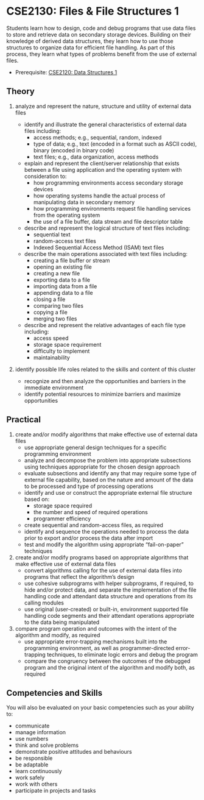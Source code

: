 # CSE2130: Files & File Structures 1

Students learn how to design, code and debug programs that use data files to store and retrieve data on secondary storage devices. Building on their knowledge of derived data structures, they learn how to use those structures to organize data for efficient file handling. As part of this process, they learn what types of problems benefit from the use of external files.

* Prerequisite: [CSE2120: Data Structures 1](CSE2120.md)

## Theory

1. analyze and represent the nature, structure and utility of external data files
    * identify and illustrate the general characteristics of external data files including:
        * access methods; e.g., sequential, random, indexed
        * type of data; e.g., text (encoded in a format such as ASCII code), binary (encoded in binary code)
        * text files; e.g., data organization, access methods
    * explain and represent the client/server relationship that exists between a file using application and the operating system with consideration to:
        * how programming environments access secondary storage devices
        * how operating systems handle the actual process of manipulating data in secondary memory
        * how programming environments request file handling services from the operating system
        * the use of a file buffer, data stream and file descriptor table
    * describe and represent the logical structure of text files including:
        * sequential text
        * random-access text files
        * Indexed Sequential Access Method (ISAM) text files
    * describe the main operations associated with text files including:
        * creating a file buffer or stream
        * opening an existing file
        * creating a new file
        * exporting data to a file
        * importing data from a file
        * appending data to a file
        * closing a file
        * comparing two files
        * copying a file
        * merging two files
    * describe and represent the relative advantages of each file type including:
        * access speed
        * storage space requirement
        * difficulty to implement
        * maintainability

2. identify possible life roles related to the skills and content of this cluster
    * recognize and then analyze the opportunities and barriers in the immediate environment
    * identify potential resources to minimize barriers and maximize opportunities

## Practical

1. create and/or modify algorithms that make effective use of external data files
    * use appropriate general design techniques for a specific programming environment
    * analyze and decompose the problem into appropriate subsections using techniques appropriate for the chosen design approach
    * evaluate subsections and identify any that may require some type of external file capability, based on the nature and amount of the data to be processed and type of processing operations
    * identify and use or construct the appropriate external file structure based on:
        * storage space required
        * the number and speed of required operations
        * programmer efficiency
    * create sequential and random-access files, as required
    * identify and sequence the operations needed to process the data prior to export and/or process the data after import
    * test and modify the algorithm using appropriate “fail-on-paper” techniques
2. create and/or modify programs based on appropriate algorithms that make effective use of external data files
    * convert algorithms calling for the use of external data files into programs that reflect the algorithm’s design
    * use cohesive subprograms with helper subprograms, if required, to hide and/or protect data, and separate the implementation of the file handling code and attendant data structure and operations from its calling modules
    * use original (user-created) or built-in, environment supported file handling code segments and their attendant operations appropriate to the data being manipulated
3. compare program operation and outcomes with the intent of the algorithm and modify, as required
    * use appropriate error-trapping mechanisms built into the programming environment, as well as programmer-directed error-trapping techniques, to eliminate logic errors and debug the program
    * compare the congruency between the outcomes of the debugged program and the original intent of the algorithm and modify both, as required

## Competencies and Skills

You will also be evaluated on your basic competencies such as your ability to:

* communicate
* manage information
* use numbers
* think and solve problems
* demonstrate positive attitudes and behaviours
* be responsible
* be adaptable
* learn continuously
* work safely
* work with others
* participate in projects and tasks
